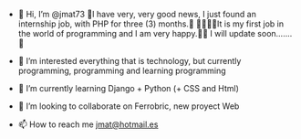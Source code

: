 - 👋 Hi, I’m @jmat73
🎉I have very, very good news, I just found an internship job, with PHP for three (3) months.🎊
💼👨🏻‍💻It is my first job in the world of programming and I am very happy.🍾🥂
I will update soon.......🤔

- 👀 I’m interested everything that is technology, but currently programming, programming and learning programming
- 🌱 I’m currently learning Django + Python (+ CSS and Html)
- 💞️ I’m looking to collaborate on Ferrobric, new proyect Web
- 📫 How to reach me jmat@hotmail.es

<!---
jmat73/jmat73 is a ✨ special ✨ repository because its `README.md` (this file) appears on your GitHub profile.
You can click the Preview link to take a look at your changes.
--->
